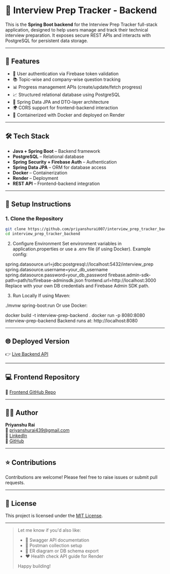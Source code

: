 # 📘 Interview Prep Tracker - Backend

This is the **Spring Boot backend** for the Interview Prep Tracker full-stack application, designed to help users manage and track their technical interview preparation. It exposes secure REST APIs and interacts with PostgreSQL for persistent data storage.

---

## 🚀 Features

- 🔐 User authentication via Firebase token validation  
- 📚 Topic-wise and company-wise question tracking  
- 📊 Progress management APIs (create/update/fetch progress)  
- 📈 Structured relational database using PostgreSQL  
- 🧪 Spring Data JPA and DTO-layer architecture  
- 🌍 CORS support for frontend-backend interaction  
- 🐳 Containerized with Docker and deployed on Render  

---

## 🛠 Tech Stack

- **Java + Spring Boot** – Backend framework  
- **PostgreSQL** – Relational database  
- **Spring Security + Firebase Auth** – Authentication  
- **Spring Data JPA** – ORM for database access  
- **Docker** – Containerization  
- **Render** – Deployment  
- **REST API** – Frontend-backend integration  

---

## 🔧 Setup Instructions

### 1. Clone the Repository

```bash
git clone https://github.com/priyanshurai007/interview_prep_tracker_backend.git
cd interview_prep_tracker_backend
```
2. Configure Environment
Set environment variables in application.properties or use a .env file (if using Docker). Example config:

spring.datasource.url=jdbc:postgresql://localhost:5432/interview_prep
spring.datasource.username=your_db_username
spring.datasource.password=your_db_password
firebase.admin-sdk-path=path/to/firebase-adminsdk.json
frontend.url=http://localhost:3000
Replace with your own DB credentials and Firebase Admin SDK path.

3. Run Locally
If using Maven:

./mvnw spring-boot:run
Or use Docker:

docker build -t interview-prep-backend .
docker run -p 8080:8080 interview-prep-backend
Backend runs at: http://localhost:8080

---

## 🌐 Deployed Version  
👉 [Live Backend API](https://interview-prep-tracker-backend.onrender.com)

---

## 💻 Frontend Repository  
🔗 [Frontend GitHub Repo](https://github.com/priyanshurai007/interview_prep_tracker_frontend)

---

## 🧑‍💻 Author  
**Priyanshu Rai**  
📧 [priyanshurai439@gmail.com](mailto:priyanshurai439@gmail.com)  
🔗 [LinkedIn](https://linkedin.com/in/priyanshurai439)  
🐙 [GitHub](https://github.com/priyanshurai007)

---

## ⭐ Contributions  
Contributions are welcome! Please feel free to raise issues or submit pull requests.

---

## 📄 License  
This project is licensed under the [MIT License](LICENSE).

---

> Let me know if you'd also like:
> 
> - 📘 Swagger API documentation  
> - 🔁 Postman collection setup  
> - 🧩 ER diagram or DB schema export  
> - ❤️ Health check API guide for Render  
> 
> Happy building!
